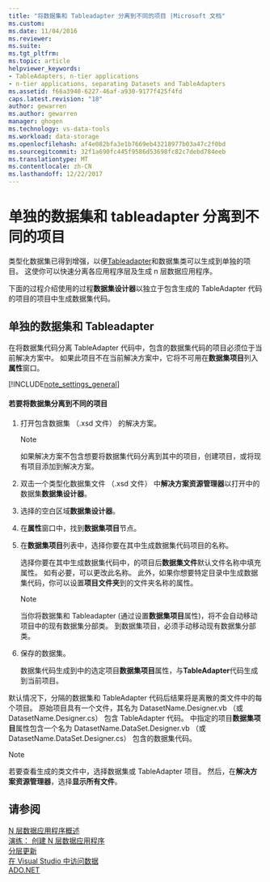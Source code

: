 ```yaml
---
title: "将数据集和 Tableadapter 分离到不同的项目 |Microsoft 文档"
ms.custom: 
ms.date: 11/04/2016
ms.reviewer: 
ms.suite: 
ms.tgt_pltfrm: 
ms.topic: article
helpviewer_keywords:
- TableAdapters, n-tier applications
- n-tier applications, separating Datasets and TableAdapters
ms.assetid: f66a3940-6227-46af-a930-9177f425f4fd
caps.latest.revision: "18"
author: gewarren
ms.author: gewarren
manager: ghogen
ms.technology: vs-data-tools
ms.workload: data-storage
ms.openlocfilehash: af4e082bfa3e1b7669eb43218977b03a47c2f0bd
ms.sourcegitcommit: 32f1a690fc445f9586d53698fc82c7debd784eeb
ms.translationtype: MT
ms.contentlocale: zh-CN
ms.lasthandoff: 12/22/2017
---
```

# <a name="separate-datasets-and-tableadapters-into-different-projects"></a>单独的数据集和 tableadapter 分离到不同的项目
类型化数据集已得到增强，以便[Tableadapter](create-and-configure-tableadapters.md)和数据集类可以生成到单独的项目。 这使你可以快速分离各应用程序层及生成 n 层数据应用程序。  
  
下面的过程介绍使用的过程**数据集设计器**以独立于包含生成的 TableAdapter 代码的项目的项目中生成数据集代码。  
  
## <a name="separate-datasets-and-tableadapters"></a>单独的数据集和 Tableadapter  
在将数据集代码分离 TableAdapter 代码中，包含的数据集代码的项目必须位于当前解决方案中。 如果此项目不在当前解决方案中，它将不可用在**数据集项目**列入**属性**窗口。  
  
[!INCLUDE[note_settings_general](../data-tools/includes/note_settings_general_md.md)]  
  
#### <a name="to-separate-the-dataset-into-a-different-project"></a>若要将数据集分离到不同的项目  
  
1.  打开包含数据集 （.xsd 文件） 的解决方案。  
  
    > [!NOTE]
    >  如果解决方案不包含想要将数据集代码分离到其中的项目，创建项目，或将现有项目添加到解决方案。  
  
2.  双击一个类型化数据集文件 （.xsd 文件） 中**解决方案资源管理器**以打开中的数据集**数据集设计器**。  
  
3.  选择的空白区域**数据集设计器**。  
  
4.  在**属性**窗口中，找到**数据集项目**节点。  
  
5.  在**数据集项目**列表中，选择你要在其中生成数据集代码项目的名称。  
  
     选择你要在其中生成数据集代码中，的项目后**数据集文件**默认文件名称中填充属性。 如有必要，可以更改此名称。 此外，如果你想要特定目录中生成数据集代码，你可以设置**项目文件夹**到的文件夹名称的属性。  
  
    > [!NOTE]
    >  当你将数据集和 Tableadapter (通过设置**数据集项目**属性)，将不会自动移动项目中的现有数据集分部类。 到数据集项目，必须手动移动现有数据集分部类。  
  
6.  保存的数据集。  
  
     数据集代码生成到中的选定项目**数据集项目**属性，与**TableAdapter**代码生成到当前项目。  
  
默认情况下，分隔的数据集和 TableAdapter 代码后结果将是离散的类文件中的每个项目。 原始项目具有一个文件，其名为 DatasetName.Designer.vb （或 DatasetName.Designer.cs） 包含 TableAdapter 代码。 中指定的项目**数据集项目**属性包含一个名为 DatasetName.DataSet.Designer.vb （或 DatasetName.DataSet.Designer.cs） 包含的数据集代码。  
  
> [!NOTE]
>  若要查看生成的类文件中，选择数据集或 TableAdapter 项目。 然后，在**解决方案资源管理器**，选择**显示所有文件**。  
  
## <a name="see-also"></a>请参阅
[N 层数据应用程序概述](../data-tools/n-tier-data-applications-overview.md)   
[演练： 创建 N 层数据应用程序](../data-tools/walkthrough-creating-an-n-tier-data-application.md)   
[分层更新](../data-tools/hierarchical-update.md)   
[在 Visual Studio 中访问数据](../data-tools/accessing-data-in-visual-studio.md)   
[ADO.NET](/dotnet/framework/data/adonet/index)